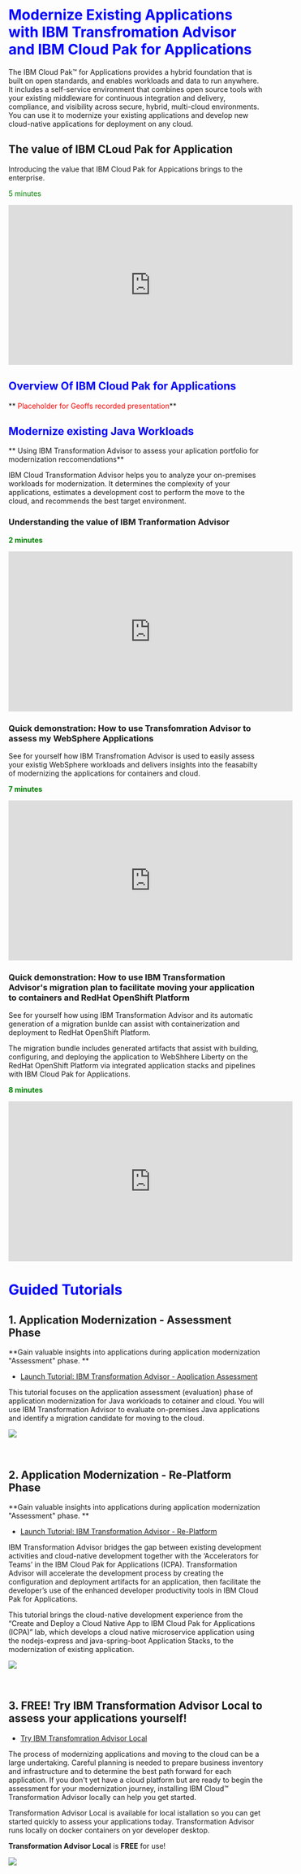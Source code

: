 # <span style="color: blue;">Modernize Existing Applications with IBM Transfromation Advisor and IBM Cloud Pak for Applications </span>

<p>
The IBM Cloud Pak™ for Applications provides a hybrid foundation that is built on open standards, 
and enables workloads and data to run anywhere. It includes a self-service environment that combines 
open source tools with your existing middleware for continuous integration and delivery, compliance, 
and visibility across secure, hybrid, multi-cloud environments. You can use it to modernize your existing 
applications and develop new cloud-native applications for deployment on any cloud. 
</p>



## The value of IBM CLoud Pak for Application

Introducing the value that IBM Cloud Pak for Appications brings to the enterprise.

<span style="color: green;">5 minutes </span>

<iframe width="560" height="315" src="https://www.youtube.com/embed/zrjc1QcGZbQ" frameborder="0" allow="accelerometer; autoplay; encrypted-media; gyroscope; picture-in-picture" allowfullscreen></iframe>

<br>

## <span style="color: blue;">Overview Of IBM Cloud Pak for Applications</span>

** <span style="color: red;">Placeholder for Geoffs recorded presentation</span>**
  
## <span style="color: blue;">Modernize existing Java Workloads</span>

** Using IBM Transformation Advisor to assess your aplication portfolio for modernization reccomendations**
<p>
IBM Cloud Transformation Advisor helps you to analyze your on-premises workloads for modernization. 
It determines the complexity of your applications, estimates a development cost to perform the move to the cloud, 
and recommends the best target environment.
</p>

### Understanding the value of IBM Tranformation Advisor

<span style="color: green;">**2 minutes** </span>

<iframe width="560" height="315" src="https://www.youtube.com/embed/tWGQIv9wtoY" frameborder="0" allow="accelerometer; autoplay; encrypted-media; gyroscope; picture-in-picture" allowfullscreen></iframe>
  
<br>  
  
### Quick demonstration: How to use Transfomration Advisor to assess my WebSphere Applications
  
<p> 
See for yourself how IBM Transfromation Advisor is used to easily assess your existig WebSphere workloads and delivers insights into the feasabilty of modernizing the applications for containers and cloud. 
</p>  

<span style="color: green;">**7 minutes**</span>

<iframe width="560" height="315" src="https://www.youtube.com/embed/unXUwbnwMVw" frameborder="0" allow="accelerometer; autoplay; encrypted-media; gyroscope; picture-in-picture" allowfullscreen></iframe>
  
<br>  

### Quick demonstration: How to use IBM Transformation Advisor's migration plan to facilitate moving your application to containers and RedHat OpenShift Platform
<p>
See for yourself how using IBM Transformation Advisor and its automatic generation of a migration bunlde can assist with containerization and deployment to RedHat OpenShift Platform. 
</p>
<p>
The migration bundle includes generated artifacts that assist with building, configuring, and deploying the application to WebShhere Liberty on the RedHat OpenShift Platform via integrated application stacks and pipelines with IBM Cloud Pak for Applications. 
</p> 

<span style="color: green;">**8 minutes**</span>

<iframe width="560" height="315" src="https://www.youtube.com/embed/kJRAC2GW2Ss" frameborder="0" allow="accelerometer; autoplay; encrypted-media; gyroscope; picture-in-picture" allowfullscreen></iframe>

<br>

# <span style="color: blue;">Guided Tutorials <span>

## 1. Application Modernization - Assessment Phase

**Gain valuable insights into applications during application modernization "Assessment" phase. ** 

- [Launch Tutorial: IBM Transformation Advisor - Application Assessment](https://www.ibm.com/cloud/garage/dte/tutorial/cloud-enabled-use-case-app-modernization-journey-part-1)

<p>
This tutorial focuses on the application assessment (evaluation) phase of application modernization for Java workloads to cotainer and cloud.
You will use IBM Transformation Advisor to evaluate on-premises Java applications and identify a migration candidate for moving to the cloud. 
</p>

![](images/TA-assess.png)

<br>

## 2. Application Modernization - Re-Platform Phase

**Gain valuable insights into applications during application modernization "Assessment" phase. ** 

- [Launch Tutorial: IBM Transformation Advisor - Re-Platform](https://www.ibm.com/cloud/garage/dte/tutorial/cloud-enabled-use-case-modernize-java-apps-using-ibm-transformation-advisor-and-cloud-pak)

<p>
IBM Transformation Advisor bridges the gap between 
existing development activities and cloud-native development together with the ‘Accelerators for Teams’ in 
the IBM Cloud Pak for Applications (ICPA).  Transformation Advisor will accelerate the development process 
by creating the configuration and deployment artifacts for an application, then facilitate the developer’s 
use of the enhanced developer productivity tools in IBM Cloud Pak for Applications.   
</p>

<p> 
This tutorial brings the cloud-native development experience from the “Create and Deploy a Cloud Native App to 
IBM Cloud Pak for Applications (ICPA)” lab, which develops a cloud native microservice application using the 
nodejs-express and java-spring-boot Application Stacks, to the modernization of existing application. 
</p>

![](images/TA-replatform-border.png)

<br>

## 3. FREE! Try IBM Transformation Advisor Local to assess your applications yourself!  

 - [Try IBM Transfomration Advisor Local](http://ibm.biz/cloudta)
 
<p>  
The process of modernizing applications and moving to the cloud can be a large undertaking. 
Careful planning is needed to prepare business inventory and infrastructure and to determine the best 
path forward for each application. If you don't yet have a cloud platform but are ready to begin the 
assessment for your modernization journey, installing IBM Cloud™ Transformation Advisor locally can 
help you get started. 
</p>

<p> 
Transformation Advisor Local is available for local istallation so you can get started quickly to 
assess your applications today. Transformation Advisor runs locally on docker containers on yor developer desktop.  
</p>

**Transformation Advisor Local** is **FREE** for use! 


![](images/TA.png)



  